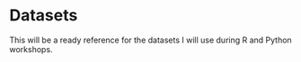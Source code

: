 # Datasets
This will be a ready reference for the datasets I will use during R and Python workshops. 
